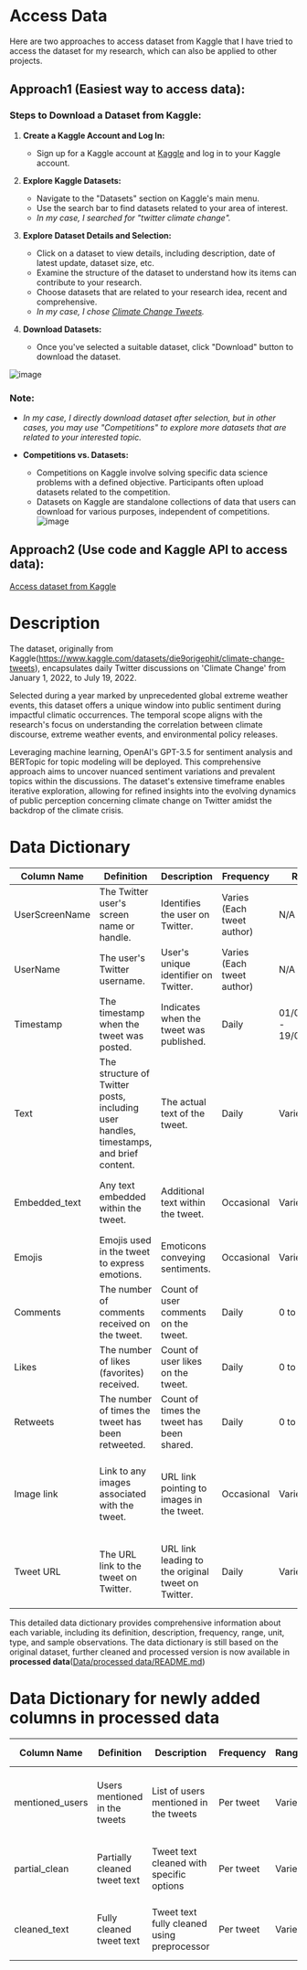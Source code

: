 # Access Data
Here are two approaches to access dataset from Kaggle that I have tried to access the dataset for my research, which can also be applied to other projects.

## Approach1 (Easiest way to access data):

### Steps to Download a Dataset from Kaggle:

1. **Create a Kaggle Account and Log In:**
   - Sign up for a Kaggle account at [Kaggle](https://www.kaggle.com/account/login) and log in to your Kaggle account.

3. **Explore Kaggle Datasets:**
   - Navigate to the "Datasets" section on Kaggle's main menu.
   - Use the search bar to find datasets related to your area of interest.
   - *In my case, I searched for "twitter climate change".*

5. **Explore Dataset Details and Selection:**
   - Click on a dataset to view details, including description, date of latest update, dataset size, etc.
   - Examine the structure of the dataset to understand how its items can contribute to your research.
   - Choose datasets that are related to your research idea, recent and comprehensive.
   - *In my case, I chose [Climate Change Tweets](https://www.kaggle.com/datasets/die9origephit/climate-change-tweets).*

7. **Download Datasets:**
   - Once you've selected a suitable dataset, click "Download" button to download the dataset.

![image](https://github.com/Rising-Stars-by-Sunshine/STATS201-PS2-Jenny/assets/125801773/e766d21e-e10e-408f-ba30-d2cdfd43b62d)


### Note:
- *In my case, I directly download dataset after selection, but in other cases, you may use "Competitions" to explore more datasets that are related to your interested topic.*

- **Competitions vs. Datasets:**
  - Competitions on Kaggle involve solving specific data science problems with a defined objective. Participants often upload datasets related to the competition.
  - Datasets on Kaggle are standalone collections of data that users can download for various purposes, independent of competitions.
![image](https://github.com/Rising-Stars-by-Sunshine/STATS201-PS2-Jenny/assets/125801773/c960e800-be74-4d3f-ae4c-723369a80d91)

## Approach2 (Use code and Kaggle API to access data):

[Access dataset from Kaggle](https://github.com/Rising-Stars-by-Sunshine/STATS201-PS2-Jenny/blob/a02eb23bdcc2f75a792d294d15264b9e8f6ebf31/Code/data%20query/data_query_import_kaggle_datasets.ipynb)

# Description
The dataset, originally from Kaggle(https://www.kaggle.com/datasets/die9origephit/climate-change-tweets), encapsulates daily Twitter discussions on 'Climate Change' from January 1, 2022, to July 19, 2022.

Selected during a year marked by unprecedented global extreme weather events, this dataset offers a unique window into public sentiment during impactful climatic occurrences. The temporal scope aligns with the research's focus on understanding the correlation between climate discourse, extreme weather events, and environmental policy releases.

Leveraging machine learning, OpenAI's GPT-3.5 for sentiment analysis and BERTopic for topic modeling will be deployed. This comprehensive approach aims to uncover nuanced sentiment variations and prevalent topics within the discussions. The dataset's extensive timeframe enables iterative exploration, allowing for refined insights into the evolving dynamics of public perception concerning climate change on Twitter amidst the backdrop of the climate crisis.

# Data Dictionary

| Column Name      | Definition                                      | Description                                           | Frequency                 | Range                   | Unit         | Type     | Sample Observations                                      |
| ----------------- | ----------------------------------------------- | ----------------------------------------------------- | -------------------------- | ----------------------- | ------------ | -------- | -------------------------------------------------------- |
| UserScreenName   | The Twitter user's screen name or handle.       | Identifies the user on Twitter.                        | Varies (Each tweet author) | N/A                     | N/A          | Categorical | "Lauren Boebert", "George L Ruggiere", "Act on Climate Vic"        |
| UserName         | The user's Twitter username.                    | User's unique identifier on Twitter.                  | Varies (Each tweet author) | N/A                     | N/A          | Categorical | "@laurenboebert", "@ruggiere_l", "@ActOnClimateVic"  |
| Timestamp        | The timestamp when the tweet was posted.        | Indicates when the tweet was published.               | Daily                      | 01/01/2022 - 19/07/2022 | Date & Time  | Temporal   | "2022-01-17T21:10:40", "2022-01-17T22:03:54", "2022-01-17T23:07:18"      |
| Text             | The structure of Twitter posts, including user handles, timestamps, and brief content.                        | The actual text of the tweet.                         | Daily                      | Varies                  | N/A          | Text      | "PETRIFIED CLIMATE PARENT@climate_parent·Jan 17", "Gerry McK@GMcK2012·Jan 17"               |
| Embedded_text    | Any text embedded within the tweet.             | Additional text within the tweet.                     | Occasional                 | Varies                  | N/A          | Text      | "The only solution I’ve ever heard the Left propose for climate change is more taxes, more control and less freedom.", "The climate crisis is front page news in South Gippsland. The community is connecting the dots between climate change and coastal erosion. It's time for govts to act! #ClimateImpactsVic #Auspol #SpringSt"          |
| Emojis           | Emojis used in the tweet to express emotions.   | Emoticons conveying sentiments.                       | Occasional                 | Varies                  | N/A          | Text      | "🌍❤️🌿", "🔥🌊", "😢"                                      |
| Comments         | The number of comments received on the tweet.    | Count of user comments on the tweet.                  | Daily                      | 0 to ∞                 | Count        | Numeric   | 1683, 2259, 11.7K                                                   |
| Likes            | The number of likes (favorites) received.       | Count of user likes on the tweet.                     | Daily                      | 0 to ∞                 | Count        | Numeric   | 1, 12, 22                                                |
| Retweets         | The number of times the tweet has been retweeted.| Count of times the tweet has been shared.             | Daily                      | 0 to ∞                 | Count        | Numeric   | 0, 23, 17                                                 |
| Image link       | Link to any images associated with the tweet.   | URL link pointing to images in the tweet.             | Occasional                 | Varies                  | N/A          | Text      | "[http://example.com/image.png](https://pbs.twimg.com/media/FJVoK_gaIAAQcR9?format=jpg&name=small)", "https://pbs.twimg.com/tweet_video_thumb/FJVdjMmWQAMl9on.jpg", "[http://image-link.com](https://pbs.twimg.com/card_img/1549249134355423232/kb0dAHjG?format=jpg&name=small)" |
| Tweet URL        | The URL link to the tweet on Twitter.            | URL link leading to the original tweet on Twitter.    | Daily                      | Varies                  | N/A          | Text      | "[http://twitter.com/ClimateWatcher/status/123456789](https://twitter.com/laurenboebert/status/1483220748487569409)", "[https://twitter.com/ruggiere_l/status/1483192848086233089](https://twitter.com/ruggiere_l/status/1483192848086233089)", "[https://twitter.com/ActOnClimateVic/status/1483207758334021633](https://twitter.com/ActOnClimateVic/status/1483207758334021633)" |

This detailed data dictionary provides comprehensive information about each variable, including its definition, description, frequency, range, unit, type, and sample observations. The data dictionary is still based on the original dataset, further cleaned and processed version is now available in **processed data**([Data/processed data/README.md](https://github.com/Rising-Stars-by-Sunshine/STATS201-PS2-Jenny/tree/7fcd9fe3ae3db0487654d0c5ef1a68fbbec370ba/Data/processed%20data))

# Data Dictionary for newly added columns in processed data

| Column Name      | Definition                                      | Description                                           | Frequency                 | Range                   | Unit         | Type     | Sample Observations                                      |
|-------------------|-------------------------------------------------|-------------------------------------------------------|---------------------------|-------------------------|--------------|----------|----------------------------------------------------------|
| mentioned_users   | Users mentioned in the tweets                   | List of users mentioned in the tweets                  | Per tweet                 | Varies                  | N/A          | Text     | Climate change doesn’t cause volcanic eruptions. |
| partial_clean     | Partially cleaned tweet text                    | Tweet text cleaned with specific options               | Per tweet                 | Varies                  | N/A          | Text     | climate change doesnt cause volcanic eruptions. |
| cleaned_text      | Fully cleaned tweet text                        | Tweet text fully cleaned using preprocessor           | Per tweet                 | Varies                  | N/A          | Text     | climate change doesnt cause volcanic eruptions. |        
